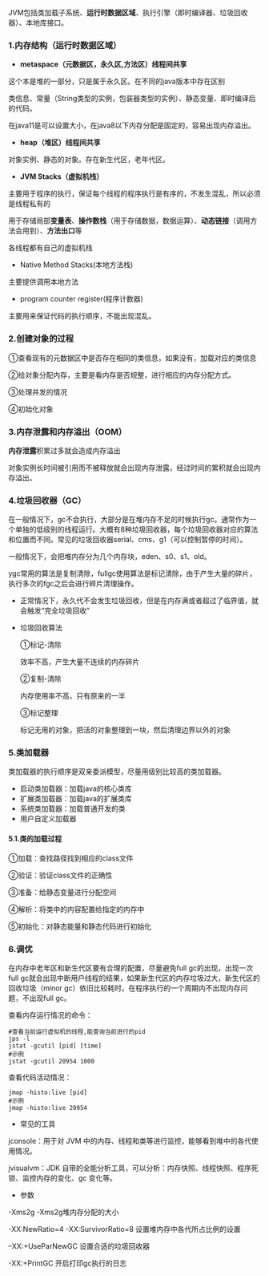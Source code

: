 JVM包括类加载子系统、**运行时数据区域**、执行引擎（即时编译器、垃圾回收器）、本地库接口。

### 1.内存结构（运行时数据区域）
- **metaspace（元数据区，永久区,方法区）线程间共享**

这个本是堆的一部分，只是属于永久区。在不同的java版本中存在区别

类信息、常量（String类型的实例，包装器类型的实例）、静态变量、即时编译后的代码。

在java11是可以设置大小，在java8以下内存分配是固定的，容易出现内存溢出。

- **heap（堆区）线程间共享**

对象实例、静态的对象。存在新生代区，老年代区。

- **JVM Stacks（虚拟机栈）**

主要用于程序的执行，保证每个线程的程序执行是有序的，不发生混乱，所以必须是线程私有的

用于存储局部**变量表**、**操作数栈**（用于存储数据，数据运算）、**动态链接**（调用方法会用到）、**方法出口**等

各线程都有自己的虚拟机栈

- Native Method Stacks(本地方法栈)

主要提供调用本地方法

- program counter register(程序计数器)	

主要用来保证代码的执行顺序，不能出现混乱。

### 2.创建对象的过程

①查看现有的元数据区中是否存在相同的类信息，如果没有，加载对应的类信息

②给对象分配内存，主要是看内存是否规整，进行相应的内存分配方式。

③处理并发的情况

④初始化对象

### 3.内存泄露和内存溢出（OOM）

**内存泄露**积累过多就会造成内存溢出

对象实例长时间被引用而不被释放就会出现内存泄露，经过时间的累积就会出现内存溢出。

### 4.垃圾回收器（GC）

在一般情况下，gc不会执行，大部分是在堆内存不足的时候执行gc。通常作为一个单独的低级别的线程运行。大概有8种垃圾回收器，每个垃圾回收器对应的算法和位置而不同。常见的垃圾回收器serial、cms、g1（可以控制暂停的时间）。

一般情况下，会把堆内存分为几个内存块，eden、s0、s1、old。

ygc常用的算法是复制清除，fullgc使用算法是标记清除，由于产生大量的碎片，执行多次的fgc之后会进行碎片清理操作。

- 正常情况下，永久代不会发生垃圾回收，但是在内存满或者超过了临界值，就会触发“完全垃圾回收”

- 垃圾回收算法

  ①标记-清除

  效率不高，产生大量不连续的内存碎片

  ②复制-清除

  内存使用率不高，只有原来的一半

  ③标记整理

  标记无用的对象，把活的对象整理到一块，然后清理边界以外的对象

  

### 5.类加载器

类加载器的执行顺序是双亲委派模型，尽量用级别比较高的类加载器。

- 启动类加载器：加载java的核心类库
- 扩展类加载器：加载java的扩展类库
- 系统类加载器：加载普通开发的类
- 用户自定义加载器

#### 5.1.类的加载过程

①加载：查找路径找到相应的class文件

②验证：验证class文件的正确性

③准备：给静态变量进行分配空间

④解析：将类中的内容配置给指定的内存中

⑤初始化：对静态能量和静态代码进行初始化

### 6.调优

在内存中老年区和新生代区要有合理的配置，尽量避免full gc的出现，出现一次full gc就会出现中断用户线程的结果，如果新生代区的内存垃圾过大，新生代区的回收垃圾（minor gc）依旧比较耗时。在程序执行的一个周期内不出现内存问题，不出现full gc。

查看内存运行情况的命令：

```shell
#查看当前运行虚拟机的线程,能查询当前进行的pid
jps -l
jstat -gcutil [pid] [time]
#示例
jstat -gcutil 20954 1000
```

查看代码活动情况：

```shell
jmap -histo:live [pid]
#示例
jmap -histo:live 20954
```

- 常见的工具

jconsole：用于对 JVM 中的内存、线程和类等进行监控，能够看到堆中的各代使用情况。

jvisualvm：JDK 自带的全能分析工具，可以分析：内存快照、线程快照、程序死锁、监控内存的变化、gc 变化等。

- 参数

-Xms2g  -Xms2g堆内存分配的大小

-XX:NewRatio=4 -XX:SurvivorRatio=8 设置堆内存中各代所占比例的设置

–XX:+UseParNewGC 设置合适的垃圾回收器

-XX:+PrintGC 开启打印gc执行的日志

